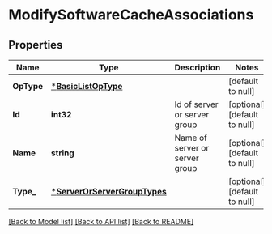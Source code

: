 # ModifySoftwareCacheAssociations

## Properties
Name | Type | Description | Notes
------------ | ------------- | ------------- | -------------
**OpType** | [***BasicListOpType**](BasicListOpType.md) |  | [default to null]
**Id** | **int32** | Id of server or server group | [optional] [default to null]
**Name** | **string** | Name of server or server group | [optional] [default to null]
**Type_** | [***ServerOrServerGroupTypes**](ServerOrServerGroupTypes.md) |  | [optional] [default to null]

[[Back to Model list]](../README.md#documentation-for-models) [[Back to API list]](../README.md#documentation-for-api-endpoints) [[Back to README]](../README.md)

